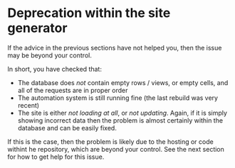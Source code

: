 # Deprecation within the site generator

If the advice in the previous sections have not helped you, then the issue may be beyond your control.

In short, you have checked that:

- The database does *not* contain empty rows / views, or empty cells, and all of the requests are in proper order
- The automation system is still running fine (the last rebuild was very recent)
- The site is either *not loading at all*, or *not updating*. Again, if it is simply showing incorrect data then the problem is almost certainly within the database and can be easily fixed.

If this is the case, then the problem is likely due to the hosting or code withint he repository, which are beyond your control. See the next section for how to get help for this issue.